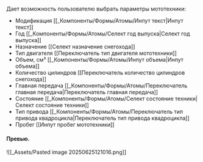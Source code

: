Дает возможность пользователю выбрать параметры мототехники:
- Модификация [[_Компоненты/Формы/Атомы/Инпут текст|Инпут текст]]
- Год [[_Компоненты/Формы/Атомы/Селект год выпуска|Селект год выпуска]]
- Назначение [[Селект назначение снегохода]]
- Тип двигателя [[Переключатель тип двигателя мототехники]]
- Объем, см³ [[_Компоненты/Формы/Атомы/Инпут объема|Инпут объема]]
- Количество цилиндров [[Переключатель количество цилиндров снегохода]]
- Главная передача [[_Компоненты/Формы/Атомы/Переключатель главная передача|Переключатель главная передача]]
- Состояние [[_Компоненты/Формы/Атомы/Селект состояние техники|Селект состояние техники]]
- Тип привода [[_Компоненты/Формы/Атомы/Переключатель тип привода квадроцикла|Переключатель тип привода квадроцикла]]
- Пробег [[Инпут пробег мототехники]]
#### Превью.
![[_Assets/Pasted image 20250625121016.png]]